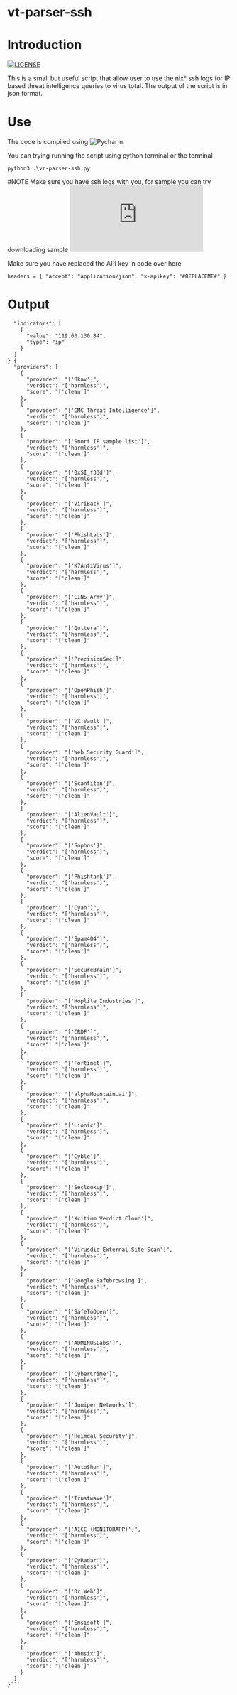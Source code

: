 # vt-parser-ssh
# Introduction 
[![LICENSE](https://badgen.net/badge/license/MIT/blue)](LICENSE.md)

This is a small but useful script that allow user to use the nix* ssh logs for IP based threat intelligence queries to virus total. The output of the script is in json format.

# Use

The code is compiled using ![Pycharm](https://www.jetbrains.com/pycharm/)

You can trying running the script using python terminal or the terminal

`python3 .\vr-parser-ssh.py`

#NOTE Make sure you have ssh logs with you, for sample you can try downloading sample ![SSH](https://raw.githubusercontent.com/elastic/examples/master/Machine%20Learning/Security%20Analytics%20Recipes/suspicious_login_activity/data/auth.log)

Make sure you have replaced the API key in code over here

`headers = {
    "accept": "application/json",
    "x-apikey": "#REPLACEME#"
}`

# Output

```{
  "indicators": [
    {
      "value": "119.63.130.84",
      "type": "ip"
    }
  ]
} {
  "providers": [
    {
      "provider": "['Bkav']",
      "verdict": "['harmless']",
      "score": "['clean']"
    },
    {
      "provider": "['CMC Threat Intelligence']",
      "verdict": "['harmless']",
      "score": "['clean']"
    },
    {
      "provider": "['Snort IP sample list']",
      "verdict": "['harmless']",
      "score": "['clean']"
    },
    {
      "provider": "['0xSI_f33d']",
      "verdict": "['harmless']",
      "score": "['clean']"
    },
    {
      "provider": "['ViriBack']",
      "verdict": "['harmless']",
      "score": "['clean']"
    },
    {
      "provider": "['PhishLabs']",
      "verdict": "['harmless']",
      "score": "['clean']"
    },
    {
      "provider": "['K7AntiVirus']",
      "verdict": "['harmless']",
      "score": "['clean']"
    },
    {
      "provider": "['CINS Army']",
      "verdict": "['harmless']",
      "score": "['clean']"
    },
    {
      "provider": "['Quttera']",
      "verdict": "['harmless']",
      "score": "['clean']"
    },
    {
      "provider": "['PrecisionSec']",
      "verdict": "['harmless']",
      "score": "['clean']"
    },
    {
      "provider": "['OpenPhish']",
      "verdict": "['harmless']",
      "score": "['clean']"
    },
    {
      "provider": "['VX Vault']",
      "verdict": "['harmless']",
      "score": "['clean']"
    },
    {
      "provider": "['Web Security Guard']",
      "verdict": "['harmless']",
      "score": "['clean']"
    },
    {
      "provider": "['Scantitan']",
      "verdict": "['harmless']",
      "score": "['clean']"
    },
    {
      "provider": "['AlienVault']",
      "verdict": "['harmless']",
      "score": "['clean']"
    },
    {
      "provider": "['Sophos']",
      "verdict": "['harmless']",
      "score": "['clean']"
    },
    {
      "provider": "['Phishtank']",
      "verdict": "['harmless']",
      "score": "['clean']"
    },
    {
      "provider": "['Cyan']",
      "verdict": "['harmless']",
      "score": "['clean']"
    },
    {
      "provider": "['Spam404']",
      "verdict": "['harmless']",
      "score": "['clean']"
    },
    {
      "provider": "['SecureBrain']",
      "verdict": "['harmless']",
      "score": "['clean']"
    },
    {
      "provider": "['Hoplite Industries']",
      "verdict": "['harmless']",
      "score": "['clean']"
    },
    {
      "provider": "['CRDF']",
      "verdict": "['harmless']",
      "score": "['clean']"
    },
    {
      "provider": "['Fortinet']",
      "verdict": "['harmless']",
      "score": "['clean']"
    },
    {
      "provider": "['alphaMountain.ai']",
      "verdict": "['harmless']",
      "score": "['clean']"
    },
    {
      "provider": "['Lionic']",
      "verdict": "['harmless']",
      "score": "['clean']"
    },
    {
      "provider": "['Cyble']",
      "verdict": "['harmless']",
      "score": "['clean']"
    },
    {
      "provider": "['Seclookup']",
      "verdict": "['harmless']",
      "score": "['clean']"
    },
    {
      "provider": "['Xcitium Verdict Cloud']",
      "verdict": "['harmless']",
      "score": "['clean']"
    },
    {
      "provider": "['Virusdie External Site Scan']",
      "verdict": "['harmless']",
      "score": "['clean']"
    },
    {
      "provider": "['Google Safebrowsing']",
      "verdict": "['harmless']",
      "score": "['clean']"
    },
    {
      "provider": "['SafeToOpen']",
      "verdict": "['harmless']",
      "score": "['clean']"
    },
    {
      "provider": "['ADMINUSLabs']",
      "verdict": "['harmless']",
      "score": "['clean']"
    },
    {
      "provider": "['CyberCrime']",
      "verdict": "['harmless']",
      "score": "['clean']"
    },
    {
      "provider": "['Juniper Networks']",
      "verdict": "['harmless']",
      "score": "['clean']"
    },
    {
      "provider": "['Heimdal Security']",
      "verdict": "['harmless']",
      "score": "['clean']"
    },
    {
      "provider": "['AutoShun']",
      "verdict": "['harmless']",
      "score": "['clean']"
    },
    {
      "provider": "['Trustwave']",
      "verdict": "['harmless']",
      "score": "['clean']"
    },
    {
      "provider": "['AICC (MONITORAPP)']",
      "verdict": "['harmless']",
      "score": "['clean']"
    },
    {
      "provider": "['CyRadar']",
      "verdict": "['harmless']",
      "score": "['clean']"
    },
    {
      "provider": "['Dr.Web']",
      "verdict": "['harmless']",
      "score": "['clean']"
    },
    {
      "provider": "['Emsisoft']",
      "verdict": "['harmless']",
      "score": "['clean']"
    },
    {
      "provider": "['Abusix']",
      "verdict": "['harmless']",
      "score": "['clean']"
    }
  ]
}```



